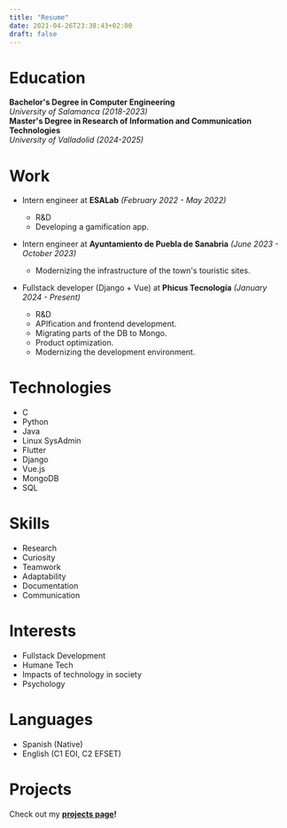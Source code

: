 ```yaml
---
title: "Resume"
date: 2021-04-26T23:38:43+02:00
draft: false
---
```


# Education

**Bachelor's Degree in Computer Engineering**  
*University of Salamanca (2018-2023)*  
**Master's Degree in Research of Information and Communication Technologies**  
*University of Valladolid (2024-2025)*  

# Work

- Intern engineer at **ESALab** *(February 2022 - May 2022)*  
    - R&D
    - Developing a gamification app.

- Intern engineer at **Ayuntamiento de Puebla de Sanabria** *(June 2023 - October 2023)*  
    - Modernizing the infrastructure of the town's touristic sites.

- Fullstack developer (Django + Vue) at **Phicus Tecnología** *(January 2024 - Present)*  
    - R&D
    - APIfication and frontend development.
    - Migrating parts of the DB to Mongo.
    - Product optimization.
    - Modernizing the development environment.

# Technologies

- C
- Python
- Java
- Linux SysAdmin
- Flutter
- Django
- Vue.js
- MongoDB
- SQL

# Skills

- Research
- Curiosity
- Teamwork
- Adaptability
- Documentation
- Communication

# Interests

- Fullstack Development
- Humane Tech
- Impacts of technology in society
- Psychology

# Languages

- Spanish (Native)
- English (C1 EOI, C2 EFSET)

# Projects

Check out my **[projects page](/projects)!**